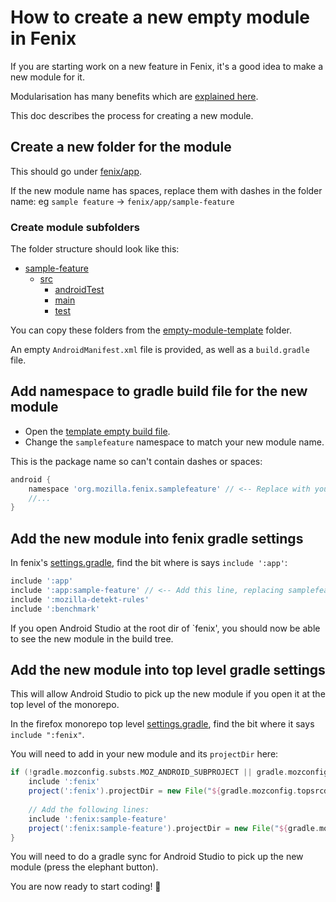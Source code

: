 # How to create a new empty module in Fenix
If you are starting work on a new feature in Fenix, it's a good idea to make a new module for it.

Modularisation has many benefits which are [explained here](https://developer.android.com/topic/modularization).

This doc describes the process for creating a new module.

## Create a new folder for the module
This should go under [fenix/app](../../app).

If the new module name has spaces, replace them with dashes in the folder name: eg `sample feature` -> `fenix/app/sample-feature`

### Create module subfolders
The folder structure should look like this:
- [sample-feature](empty-module-template)
  - [src](empty-module-template/src)
    - [androidTest](empty-module-template/src/androidTest)
    - [main](empty-module-template/src/main)
    - [test](empty-module-template/src/test)

You can copy these folders from the [empty-module-template](empty-module-template) folder.

An empty `AndroidManifest.xml` file is provided, as well as a `build.gradle` file.

## Add namespace to gradle build file for the new module
- Open the [template empty build file](empty-module-template/build.gradle).
- Change the `samplefeature` namespace to match your new module name. 

This is the package name so can't contain dashes or spaces:

```groovy
android {
    namespace 'org.mozilla.fenix.samplefeature' // <-- Replace with your new module's package name    
    //...
}
```

## Add the new module into fenix gradle settings
In fenix's [settings.gradle](../../settings.gradle), find the bit where is says `include ':app'`:
```groovy
include ':app'
include ':app:sample-feature' // <-- Add this line, replacing samplefeature with your new module name 
include ':mozilla-detekt-rules'
include ':benchmark'
```
If you open Android Studio at the root dir of `fenix', you should now be able to see the new module in the build tree.

## Add the new module into top level gradle settings
This will allow Android Studio to pick up the new module if you open it at the top level of the monorepo.

In the firefox monorepo top level [settings.gradle](../../../../../settings.gradle), find the bit where it says `include ":fenix"`.

You will need to add in your new module and its `projectDir` here:

```groovy
if (!gradle.mozconfig.substs.MOZ_ANDROID_SUBPROJECT || gradle.mozconfig.substs.MOZ_ANDROID_SUBPROJECT == "fenix") {
    include ':fenix'
    project(':fenix').projectDir = new File("${gradle.mozconfig.topsrcdir}/mobile/android/fenix/app")
    
    // Add the following lines:
    include ':fenix:sample-feature'
    project(':fenix:sample-feature').projectDir = new File("${gradle.mozconfig.topsrcdir}/mobile/android/fenix/app/samplefeature")
}
```
You will need to do a gradle sync for Android Studio to pick up the new module (press the elephant button).

You are now ready to start coding! :tada:

